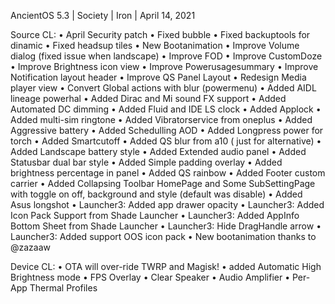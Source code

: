 AncientOS 5.3 | Society | Iron | April 14, 2021

Source CL: • April Security patch • Fixed bubble • Fixed backuptools for dinamic • Fixed headsup tiles • New Bootanimation • Improve Volume dialog (fixed issue when landscape) • Improve FOD • Improve CustomDoze • Improve Brightness icon view • Improve Powerusagesummary • Improve Notification layout header • Improve QS Panel Layout • Redesign Media player view • Convert Global actions with blur (powermenu) • Added AIDL lineage powerhal • Added Dirac and Mi sound FX support • Added Automated DC dimming • Added Fluid and IDE LS clock • Added Applock • Added multi-sim ringtone • Added Vibratorservice from oneplus • Added Aggressive battery • Added Schedulling AOD • Added Longpress power for torch • Added Smartcutoff • Added QS blur from a10 ( just for alternative) • Added Landscape battery style • Added Extended audio panel • Added Statusbar dual bar style • Added Simple padding overlay • Added brightness percentage in panel • Added QS rainbow • Added Footer custom carrier • Added Collapsing Toolbar HomePage and Some SubSettingPage with toggle on off, background and style (default was disable) • Added Asus longshot • Launcher3: Added app drawer opacity • Launcher3: Added Icon Pack Support from Shade Launcher • Launcher3: Added AppInfo Bottom Sheet from Shade Launcher • Launcher3: Hide DragHandle arrow • Launcher3: Added support OOS icon pack • New bootanimation thanks to @zazaaw

Device CL: 
• OTA will over-ride TWRP and Magisk!
• added Automatic High Brightness mode • FPS Overlay • Clear Speaker • Audio Amplifier • Per-App Thermal Profiles

